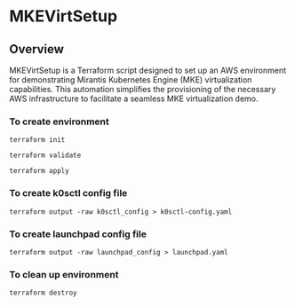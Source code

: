 # MKEVirtSetup
## Overview
MKEVirtSetup is a Terraform script designed to set up an AWS environment for demonstrating Mirantis Kubernetes Engine (MKE) virtualization capabilities. This automation simplifies the provisioning of the necessary AWS infrastructure to facilitate a seamless MKE virtualization demo.

### To create environment
`terraform init`

`terraform validate`

`terraform apply`

### To create k0sctl config file
`terraform output -raw k0sctl_config > k0sctl-config.yaml`

### To create launchpad config file
`terraform output -raw launchpad_config > launchpad.yaml`

### To clean up environment
`terraform destroy`
